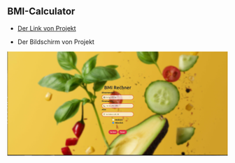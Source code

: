 ## BMI-Calculator

* [Der Link von Projekt](https://semihbeyzade.github.io/BMI-Calculator/)

* Der Bildschirm von Projekt

![Der Bildschirm von Projekt](images/bmi-calculator.png)